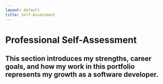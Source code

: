 ```yaml
---
layout: default
title: Self-Assessment
---
```


<h1 id="typed-text">Professional Self-Assessment</h1>


This section introduces my strengths, career goals, and how my work in this portfolio represents my growth as a software developer.
---
